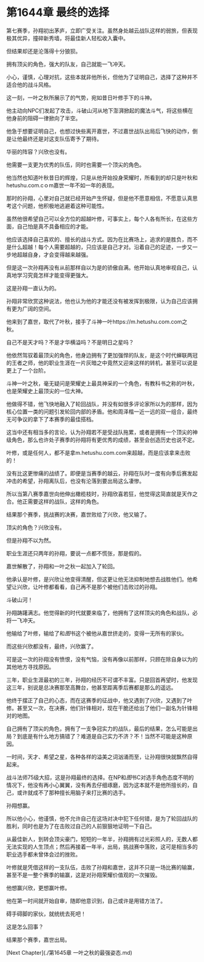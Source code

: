 # 第1644章 最终的选择

第七赛季，孙翔初出茅庐，立即广受关注。虽然身处越云战队这样的弱旅，但表现极其优异，撞碎新秀墙，将最佳新人轻松收入囊中。

但结果却还是沦落得十分狼狈。

拥有顶尖的角色，强大的队友，自己就能一飞冲天。

小心，谨慎，心理对抗，这些本就非他所长，但他为了证明自己，选择了这种并不适合他的战斗风格。

这一刻，一叶之秋所展示了的气势，宛如昔日叶修手下的斗神。

他主动向NPC们发起了攻击，斗破山河从地下澎湃掀起的魔法斗气，将这些横在他身前的阻碍一律掀向了半空。

他急于想要证明自己，也想过快些离开嘉世，不过嘉世战队出局后飞快的动作，倒是让他最终还是对这支队伍寄予了期待。

华丽的阵容？兴欣也没有。

他需要一支更为优秀的队伍，同时也需要一个顶尖的角色。

他当然也知道叶秋昔日的辉煌，只是从他开始投身荣耀时，所看到的却只是叶秋和hetushu.com.cｏm嘉世一年不如一年的表现。

那时的孙翔，心里对自己就已经开始产生怀疑，但是他不愿意相信，不愿意认真思考这个问题，他积极地逃避着这种可能性。

虽然他很希望自己可以全方位的超越叶修，可事实上，每个人各有所长，在这些方面，自己怕是真不具备相应的才能。

他应该选择自己喜欢的、擅长的战斗方式。因为在比赛场上，追求的是胜负，而不是什么超越！每个人需要超越的，只应该是自己才对。沿着自己的足迹，一步又一步地超越自身，才会变得越来越强。

但是这一次孙翔再没有从前那样自以为是的骄傲自满。他开始认真地审视自己，认真地学习究竟怎样才能变得更强大。

这是孙翔一直认为的。

孙翔非常欣赏这种说法，他也认为他的才能还没有被发挥到极限，认为自己应该拥有更为广阔的空间。

他来到了嘉世，取代了叶秋，接手了斗神一叶https://m.hetushu.com.com之秋。

自己不是天才吗？不是才华横溢吗？不是明日之星吗？

他依然驾驭着最顶尖的角色，他身边拥有了更加强悍的队友，是这个时代蝉联两冠的王者之师，他的职业生涯在一片灰暗之中竟然又迎来这样的转机，甚至可以说是更上了一个台阶。

斗神一叶之秋，毫无疑问是荣耀史上最具神采的一个角色，有教科书之称的叶秋，也是荣耀史上最顶尖的一位大神。

他做得不错，他飞快地融入了轮回战队，并没有如很多评论家所以为的那样，因为核心位置一类的问题引发轮回内部的矛盾。他和周泽楷一近一远的双一组合，最终无可争议的拿下了本赛季的最佳搭档。

这当中还有相当多的言论，认为孙翔若不是受战队拖累，或者是拥有一个顶尖的神级角色，那么也许处子赛季的孙翔将有更优秀的成绩，甚至会创造历史也说不定。

叶修，或是任何人，都不是拿m.hetushu.com.com来超越，而是应该拿来击败的！

没有比这更惨痛的战绩了。即便是当赛季的越云，孙翔在队时一度有向季后赛发起冲击的希望，孙翔离队后，也没有沦落到要出局这么凄惨。

所以当第八赛季嘉世向他伸出橄榄枝时，孙翔欣喜若狂，他觉得这简直就是天作之合。他正需要这样的战队，这样的角色。

结果那个赛季，挑战赛的决赛，嘉世败给了兴欣，他又输了。

顶尖的角色？兴欣没有。

但是孙翔不以为然。

职业生涯还只两年的孙翔，要说一点都不慌张，那是假的。

嘉世解散了，孙翔和一叶之秋一起加入了轮回。

他承认是叶修，是兴欣让他变得清醒，但这更让他无法抑制地想去战胜他们。他希望让兴欣，让叶修都看看，自己再不是那个被他们击败过的孙翔。

斗破山河！

孙翔踌躇满志。他觉得新的时代就要来临了，他拥有了这样顶尖的角色和战队，必将一飞冲天。

他输给了叶修，输给了和*图*书这个被他从嘉世挤走的，变得一无所有的家伙。

而这些兴欣都没有，最终，兴欣赢了。

可是这一次的孙翔没有愤恨，没有气恼，没有再像以前那样，只顾在除自身以为的其他地方寻找原因。

三年，职业生涯最初的三年，孙翔的经历不可谓不丰富。只是回首再望时，他发现这三年，别说是总决赛那至高舞台，他甚至距离季后赛都是那么的遥远。

他终于摆正了自己的心态，而在这赛季的征战中，他又遇到了兴欣，又遇到了叶修。甚至又一次，在决赛，他们针锋相对，现在干脆还给出了他们一副名为针锋相对的地图。

自己拥有了顶尖的角色，拥有了一支争冠实力的战队，最后的结果，怎么可能是出局？到底是有什么地方搞错了？难道是自己实力不济？不！当然不可能是这种原因。

一时间，天才、希望之星，各种各样的溢美之词汹涌而至，让孙翔很快就飘然自得起来。

战斗法师75级大招，这是孙翔最终的选择。在NP和*图*书C对选手角色态度不明的情况下，他没有再小心翼翼，没有再去仔细琢磨，因为这本就不是他所擅长的，自己，或许就成不了那种擅长用脑子来打比赛的选手。

孙翔想赢。

所以他小心，他谨慎，他不允许自己在这场对决中犯下任何错，是为了轮回战队的胜利，同时也是为了在击败过自己的人前狠狠地证明一下自己。

从最佳新人，到转会顶尖豪门，短短的一年半，孙翔拥有过光彩照人的，无数人都无法实现的人生顶点；然后再接着一年半，出局，挑战赛中落败，这可是相当多的职业选手都未曾体会过的挫败。

叶修就是凭借这样的一支队伍，击败了孙翔和嘉世，这并不只是一场比赛的输赢，甚至不是一整个赛季的输赢，这是对孙翔荣耀价值观的一次摧毁。

他想赢兴欣，更想赢叶修。

他在第一时间就开始自审，随即他意识到，自己或许是用错方法了。

碍手碍脚的家伙，就统统去死吧！

这是怎么回事？

结果那个赛季，嘉世出局。



[Next Chapter](./第1645章 一叶之秋的最强姿态.md)